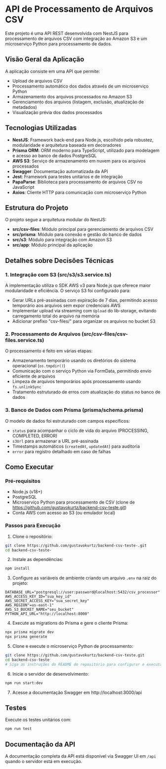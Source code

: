 # API de Processamento de Arquivos CSV

Este projeto é uma API REST desenvolvida com NestJS para processamento de arquivos CSV com integração ao Amazon S3 e um microserviço Python para processamento de dados.

## Visão Geral da Aplicação

A aplicação consiste em uma API que permite:
- Upload de arquivos CSV
- Processamento automático dos dados através de um microserviço Python
- Armazenamento dos arquivos processados no Amazon S3
- Gerenciamento dos arquivos (listagem, exclusão, atualização de metadados)
- Visualização prévia dos dados processados

## Tecnologias Utilizadas

- **NestJS**: Framework back-end para Node.js, escolhido pela robustez, modularidade e arquitetura baseada em decoradores
- **Prisma ORM**: ORM moderno para TypeScript, utilizado para modelagem e acesso ao banco de dados PostgreSQL
- **AWS S3**: Serviço de armazenamento em nuvem para os arquivos processados
- **Swagger**: Documentação automatizada da API
- **Jest**: Framework para testes unitários e de integração
- **PapaParse**: Biblioteca para processamento de arquivos CSV no JavaScript
- **Axios**: Cliente HTTP para comunicação com microserviço Python

## Estrutura do Projeto

O projeto segue a arquitetura modular do NestJS:

- **src/csv-files**: Módulo principal para gerenciamento de arquivos CSV
- **src/prisma**: Módulo para conexão e gestão do banco de dados
- **src/s3**: Módulo para integração com Amazon S3
- **src/app**: Módulo principal da aplicação

## Detalhes sobre Decisões Técnicas

### 1. Integração com S3 (src/s3/s3.service.ts)
A implementação utiliza o SDK AWS v3 para Node.js que oferece maior modularidade e eficiência. O serviço S3 foi configurado para:
- Gerar URLs pré-assinadas com expiração de 7 dias, permitindo acesso temporário aos arquivos sem expor credenciais AWS
- Implementar upload via streaming com `Upload` do lib-storage, evitando carregamento total do arquivo na memória
- Adicionar prefixo "csv-files/" para organizar os arquivos no bucket S3

### 2. Processamento de Arquivos (src/csv-files/csv-files.service.ts)
O processamento é feito em várias etapas:
- Armazenamento temporário usando os diretórios do sistema operacional (`os.tmpdir()`)
- Comunicação com o serviço Python via FormData, permitindo envio eficiente de arquivos
- Limpeza de arquivos temporários após processamento usando `fs.unlinkSync`
- Tratamento estruturado de erros com atualização do status no banco de dados

### 3. Banco de Dados com Prisma (prisma/schema.prisma)
O modelo de dados foi estruturado com campos específicos:
- `status` para acompanhar o ciclo de vida do arquivo (PROCESSING, COMPLETED, ERROR)
- `s3Url` para armazenar a URL pré-assinada
- Timestamps automáticos (`createdAt`, `updatedAt`) para auditoria
- `error` para registro detalhado em caso de falhas

## Como Executar

### Pré-requisitos
- Node.js (v18+)
- PostgreSQL
- Microserviço Python para processamento de CSV (clone de https://github.com/gustavokurtz/backend-csv-teste.git)
- Conta AWS com acesso ao S3 (ou emulador local)

### Passos para Execução

1. Clone o repositório:
```bash
git clone https://github.com/gustavokurtz/backend-csv-teste-.git
cd backend-csv-teste-
```

2. Instale as dependências:
```bash
npm install
```

3. Configure as variáveis de ambiente criando um arquivo `.env` na raiz do projeto:
```
DATABASE_URL="postgresql://user:password@localhost:5432/csv_processor"
AWS_ACCESS_KEY_ID="sua_key_id"
AWS_SECRET_ACCESS_KEY="sua_secret_key"
AWS_REGION"=us-east-1"
AWS_S3_BUCKET_NAME="seu_bucket"
PYTHON_API_URL="http://localhost:8000"
```

4. Execute as migrations do Prisma e gere o cliente Prisma:
```bash
npx prisma migrate dev
npx prisma generate
```

5. Clone e execute o microserviço Python de processamento:
```bash
git clone https://github.com/gustavokurtz/backend-csv-teste.git
cd backend-csv-teste
# Siga as instruções do README do repositório para configurar e executar
```

6. Inicie o servidor de desenvolvimento:
```bash
npm run start:dev
```

7. Acesse a documentação Swagger em http://localhost:3000/api

## Testes

Execute os testes unitários com:
```bash
npm run test
```

## Documentação da API

A documentação completa da API está disponível via Swagger UI em `/api` quando o servidor está em execução.
